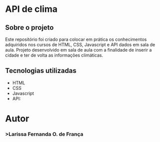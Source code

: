 <h1> API de clima</h1>
<h2>Sobre o projeto</h2>
Este repositório foi criado para colocar em prática os conhecimentos adquiridos nos cursos de HTML, CSS, Javascript e API dados em sala de aula.
Projeto desenvolvido em sala de aula com a finalidade de inserir a cidade e ter de volta as informações climáticas.

<h2> Tecnologias utilizadas</h2>
<ul>
<li>HTML</li>
<li>CSS</li>
<li>Javascript</li>
<li>API: </li>
</ul>
<h1>Autor</h1>
<h3>>Larissa Fernanda O. de França </h3
email: contato.larifernanda@gmail.com

